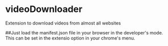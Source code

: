 # videoDownloader
Extension to download videos from almost all websites

##Just load the manifest.json file in your browser in the developer's mode. This can be set in the extensio option in your chrome's menu.
